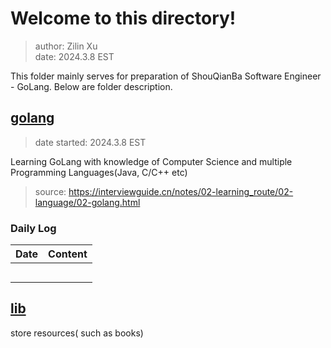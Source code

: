 # Welcome to this directory!

> author: Zilin Xu  
> date: 2024.3.8 EST  

This folder mainly serves for preparation of ShouQianBa Software Engineer - GoLang. Below are folder description. 

## [golang](golang)

> date started: 2024.3.8 EST  

Learning GoLang with knowledge of Computer Science and multiple Programming Languages(Java, C/C++ etc)

> source: https://interviewguide.cn/notes/02-learning_route/02-language/02-golang.html

### Daily Log


| Date | Content |  
| -- | -- | 
| | 
| | 
| | 
| | 
| | 


## [lib](lib)

store resources( such as books) 